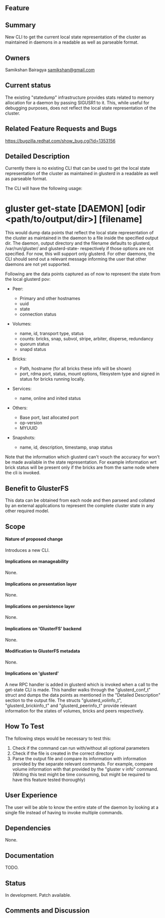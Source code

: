 Feature
-------

Summary
-------

New CLI to get the current local state representation of the cluster as
maintained in daemons in a readable as well as parseable format.

Owners
------

Samikshan Bairagya <samikshan@gmail.com>

Current status
--------------

The existing "statedump" infrastructure provides stats related to memory
allocation for a daemon by passing SIGUSR1 to it. This, while useful for
debugging purposes, does not reflect the local state representation of the
cluster.

Related Feature Requests and Bugs
---------------------------------

https://bugzilla.redhat.com/show_bug.cgi?id=1353156

Detailed Description
--------------------

Currently there is no existing CLI that can be used to get the
local state representation of the cluster as maintained in glusterd
in a readable as well as parseable format.

The CLI will have the following usage:

# gluster get-state [DAEMON] [odir <path/to/output/dir>] [filename]

This would dump data points that reflect the local state representation of the
cluster as maintained in the daemon to a file inside the specified output dir.
The daemon, output directory and the filename defaults to glusterd,
/var/run/gluster/ and glusterd-state-<timestamp> respectively if those options
are not specified. For now, this will support only glusterd. For other daemons,
the CLI should send out a relevant message informing the user that other
daemons are not yet supported.

Following are the data points captured as of now to represent the state from
the local glusterd pov:

* Peer:
    - Primary and other hostnames
    - uuid
    - state
    - connection status

* Volumes:
    - name, id, transport type, status
    - counts: bricks, snap, subvol, stripe, arbiter, disperse, redundancy
    - quorum status
    - snapd status

* Bricks:
    - Path, hostname (for all bricks these info will be shown)
    - port, rdma port, status, mount options, filesystem type and signed in
    status for bricks running locally.

* Services:
    - name, online and inited status

* Others:
    - Base port, last allocated port
    - op-version
    - MYUUID

* Snapshots:
    - name, id, description, timestamp, snap status


Note that the information which glusterd can't vouch the accuracy for won't be
made available in the state representation. For example information wrt brick
status will be present only if the bricks are from the same node where the cli
is invoked.

Benefit to GlusterFS
--------------------

This data can be obtained from each node and then parseed and collated by an
external applications to represent the complete cluster state in any other
required model.

Scope
-----

#### Nature of proposed change

Introduces a new CLI.

#### Implications on manageability

None.

#### Implications on presentation layer

None.

#### Implications on persistence layer

None.

#### Implications on 'GlusterFS' backend

None.

#### Modification to GlusterFS metadata

None.

#### Implications on 'glusterd'

A new RPC handler is added in glusterd which is invoked when a call to the
get-state CLI is made. This handler walks through the "glusterd_conf_t" struct
and dumps the data points as mentioned in the "Detailed Description" section
to the output file. The structs "glusterd_volinfo_t", "glusterd_brickinfo_t"
and "glusterd_peerinfo_t" provide relevant information for the states of
volumes, bricks and peers respectively.

How To Test
-----------

The following steps would be necessary to test this:

1. Check if the command can run with/without all optional parameters
1. Check if the file is created in the correct directory
1. Parse the output file and compare its information with information provided
by the separate relevant commands. For example, compare volume information with
that provided by the "gluster v info" command. (Writing this test might be time
consuming, but might be required to have this feature tested thoroughly)

User Experience
---------------

The user will be able to know the entire state of the daemon by looking at a
single file instead of having to invoke multiple commands.

Dependencies
------------

None.

Documentation
-------------

TODO.

Status
------

In development. Patch available.

Comments and Discussion
-----------------------


